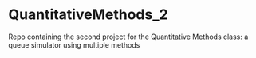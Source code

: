 # QuantitativeMethods_2
Repo containing the second project for the Quantitative Methods class: a queue simulator using multiple methods
